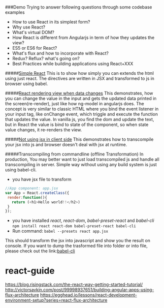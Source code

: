 ###Demo
Trying to answer following questions through some codebase examples
* How to use React in its simplest form?
* Why use React?
* What's virtual DOM?
* How React is different from Angularjs in term of how they updates the view?
* ES5 or ES6 for React?
* What's flux and how to incorporate with React?
* Redux? Reflux? what's going on?
* Best Practices while building applications using React+XXX


#####[Simple React](https://github.com/bhochhi/react-guide/tree/master/examples/simple-react)
This is to show how simply you can extends the html using just react. The directives are written in JSX and transformed to js in browser using babel.

#####[React rendering view when data changes](https://github.com/bhochhi/react-guide/tree/v-input-update)
This demonstrates, how you can change the value in the input and gets the updated data printed in the screen(re-render), just like how ng-model in angularjs does. The concept is very similar to classic HTML where you bind the event listener in your input tag, like onChange event, which triggle and execute the function that updates the value. In vanilla js, you find the dom and update the text, but in React the value is bind to state of the component, so when state value changes, it re-renders the view.

#####[Not using jsx in client side]()
This demonstrates how to transcompile your jsx into js and browser doesn't deal with jsx at runtime.

#####Transcompiling from commandline (offline Transformation)
In production, You may better want to just load transcompiled js and handle all transcompiling in server. Simple way without using any build system is just using babel-cli.
 * you have jsx file to transform
 ```js
 //App component: app.jsx
 var App = React.createClass({
  render:function(){
    return (<h1>Hello world!!</h2>)
  }
 });
 ```
 * you have installed  _react_, _react-dom_, _babel-preset-react_ and _babel-cli_    
 ```npm install react react-dom babel-preset-react babel-cli```
 * Run command:
 ```babel --presets react app.jsx```

This should transform the jsx into javascript and show you the result on console. If you want to dump the trasformed file into folder or into file, please check out the link:[babel-cli](https://babeljs.io/docs/usage/cli/)




# react-guide

https://blog.risingstack.com/the-react-way-getting-started-tutorial/
http://victorsavkin.com/post/99998937651/building-angular-apps-using-flux-architecture
https://egghead.io/lessons/react-development-environment-setup?series=react-flux-architecture
